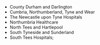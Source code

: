 - County Durham and Darlington
- Cumbria, Northumberland, Tyne and Wear
- The Newcastle upon Tyne Hospitals
- Northumbria Healthcare
- North Tees and Hartlepool
- South Tyneside and Sunderland
- South Tees Hospitals;
